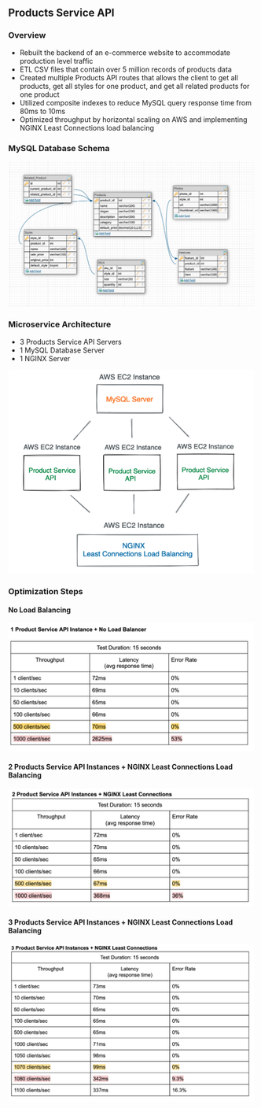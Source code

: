 ## Products Service API

### Overview
- Rebuilt the backend of an e-commerce website to accommodate production level traffic
- ETL CSV files that contain over 5 million records of products data
- Created multiple Products API routes that allows the client to get all products, get all styles for one product, and get all related products for one product
- Utilized composite indexes to reduce MySQL query response time from 80ms to 10ms
- Optimized throughput by horizontal scaling on AWS and implementing NGINX Least Connections load balancing

### MySQL Database Schema
<img src="./productServiceApiSchemaDiagram.png" width="500px">

### Microservice Architecture
- 3 Products Service API Servers
- 1 MySQL Database Server
- 1 NGINX Server
<img src="./microserviceDesign.png" width="500px">

### Optimization Steps
#### No Load Balancing
<img src="./no-balancer.png" width="500px">

#### 2 Products Service API Instances + NGINX Least Connections Load Balancing
<img src="./balancer-2-instance.png" width="500px">

#### 3 Products Service API Instances + NGINX Least Connections Load Balancing
<img src="./balancer-3-instance.png" width="500px">








